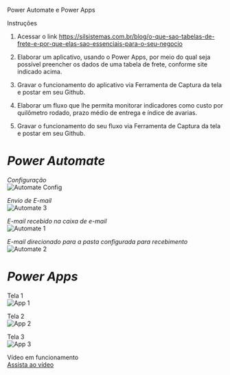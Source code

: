 Power Automate e Power Apps   

Instruções   
1. Acessar o link https://silsistemas.com.br/blog/o-que-sao-tabelas-de-frete-e-por-que-elas-sao-essenciais-para-o-seu-negocio   
2. Elaborar um aplicativo, usando o Power Apps, por meio do qual seja possível preencher os dados de uma tabela de frete, conforme site indicado acima.   
3. Gravar o funcionamento do aplicativo via Ferramenta de Captura da tela e postar em seu Github.   
4. Elaborar um fluxo que lhe permita monitorar indicadores como custo por quilômetro rodado, prazo médio de entrega e índice de avarias.

5. Gravar o funcionamento do seu fluxo via Ferramenta de Captura da tela e postar em seu Github.   

# _Power Automate_   

_Configuração_   
![Automate Config](https://github.com/user-attachments/assets/a56232cd-b600-410d-b265-6f5dced51a69)   

_Envio de E-mail_   
![Automate 3](https://github.com/user-attachments/assets/7a6f6698-2658-4f53-b724-bcebeb37d827)   

_E-mail recebido na caixa de e-mail_   
![Automate 1](https://github.com/user-attachments/assets/df5f5012-7e56-4f3a-b754-990b9e267de1)   

_E-mail direcionado para a pasta configurada para recebimento_   
![Automate 2](https://github.com/user-attachments/assets/8ef9ae5e-6353-4f13-8c76-300baa8f8707)   

# _Power Apps_   

Tela 1   
![App 1](https://github.com/user-attachments/assets/5603e7c1-b85e-4776-8aa5-04c23c3c8e8d)   

Tela 2   
![App 2](https://github.com/user-attachments/assets/e99cb8d6-3c8c-4fef-98ad-8c7b0c361a1b)   

Tela 3   
![App 3](https://github.com/user-attachments/assets/a25539f9-1a97-4893-8178-9d6765d0055c)   

Vídeo em funcionamento   
[Assista ao vídeo](https://github.com/Mos2812/Mos2812/blob/main/Power%20Appd%20V%C3%ADdeo.mp4)   







